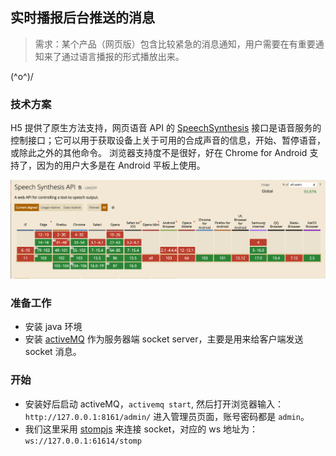 ## 实时播报后台推送的消息

> 需求：某个产品（网页版）包含比较紧急的消息通知，用户需要在有重要通知来了通过语言播报的形式播放出来。

\(^o^)/

### 技术方案

H5 提供了原生方法支持，网页语音 API 的 [SpeechSynthesis](https://developer.mozilla.org/zh-CN/docs/Web/API/SpeechSynthesis) 接口是语音服务的控制接口；它可以用于获取设备上关于可用的合成声音的信息，开始、暂停语音，或除此之外的其他命令。
浏览器支持度不是很好，好在 Chrome for Android 支持了，因为的用户大多是在 Android 平板上使用。

![](./speech.png)

### 准备工作

* 安装 java 环境
* 安装 [activeMQ](https://activemq.apache.org/getting-started#InstallationProcedureforUnix) 作为服务器端 socket server，主要是用来给客户端发送 socket 消息。

### 开始

* 安装好后启动 activeMQ，`activemq start`, 然后打开浏览器输入：`http://127.0.0.1:8161/admin/` 进入管理员页面，账号密码都是 `admin`。
* 我们这里采用 [stompjs](https://github.com/stomp-js/stompjs) 来连接 socket，对应的 ws 地址为：`ws://127.0.0.1:61614/stomp`

